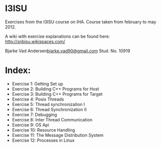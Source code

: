 I3ISU
=====

Exercises from the I3ISU course on IHA.
Course taken from february to may 2012.

A wiki with exercise explanations can be found here:
http://snbisu.wikispaces.com/

Bjarke Vad Andersen<bjarke.vad90@gmail.com>
Stud. No. 10919

Index:
====

* Exercise  1: Getting Set up
* Exercise  2: Building C++ Programs for Host
* Exercise  3: Building C++ Programs for Target
* Exercise  4: Posix Threads
* Exercise  5: Thread synchronization I
* Exercise  6: Thread Synchronization II
* Exercise  7: Debugging
* Exercise  8: Inter Thread Communication
* Exercise  9: OS Api
* Exercise 10: Resource Handling
* Exercise 11: The Message Distribution System
* Exercise 12: Processes in Linux
